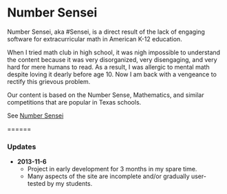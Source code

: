 # Number Sensei

Number Sensei, aka #Sensei, is a direct result of the lack of engaging software for extracurricular math in American K-12 education. 

When I tried math club in high school, it was nigh impossible to understand the content because it was very disorganized, very disengaging, and very hard for mere humans to read. As a result, I was allergic to mental math despite loving it dearly before age 10. Now I am back with a vengeance to rectify this grievous problem.

Our content is based on the Number Sense, Mathematics, and similar competitions that are popular in Texas schools.


See [Number Sensei](http://numbersensei.org)


======
### Updates

* **2013-11-6**
  * Project in early development for 3 months in my spare time. 
  * Many aspects of the site are incomplete and/or gradually user-tested by my students.
